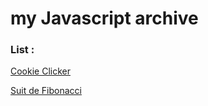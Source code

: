 # my Javascript archive

### List :

[Cookie Clicker](https://github.com/ttatanepvp123/my-Javascript-archive/tree/master/Cookie%20Clicker)

[Suit de Fibonacci](https://github.com/ttatanepvp123/my-Javascript-archive/tree/master/Fibonacci)